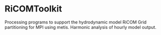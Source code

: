 # RiCOMToolkit
Processing programs to support the hydrodynamic model RiCOM
Grid partitioning for MPI using metis.
Harmonic analysis of hourly model output.
